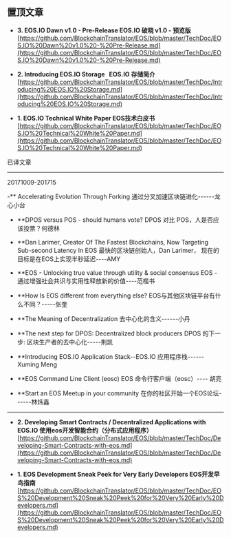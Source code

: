 
置顶文章
-------------------------------

- **3. EOS.IO Dawn v1.0 - Pre-Release    EOS.IO 破晓 v1.0 - 预览版**  
[https://github.com/BlockchainTranslator/EOS/blob/master/TechDoc/EOS.IO%20Dawn%20v1.0%20-%20Pre-Release.md](https://github.com/BlockchainTranslator/EOS/blob/master/TechDoc/EOS.IO%20Dawn%20v1.0%20-%20Pre-Release.md)

- **2. Introducing EOS.IO Storage    EOS.IO 存储简介**  
[https://github.com/BlockchainTranslator/EOS/blob/master/TechDoc/Introducing%20EOS.IO%20Storage.md](https://github.com/BlockchainTranslator/EOS/blob/master/TechDoc/Introducing%20EOS.IO%20Storage.md)

- **1. EOS.IO Technical White Paper EOS技术白皮书**  
[https://github.com/BlockchainTranslator/EOS/blob/master/TechDoc/EOS.IO%20Technical%20White%20Paper.md](https://github.com/BlockchainTranslator/EOS/blob/master/TechDoc/EOS.IO%20Technical%20White%20Paper.md)

已译文章

----------------------------------------
20171009-201715

-** Accelerating Evolution Through Forking 通过分叉加速区块链进化------龙心小台

- **DPOS versus POS - should humans vote? DPOS 对比 POS，人是否应该投票？何德林

- **Dan Larimer, Creator Of The Fastest Blockchains, Now Targeting Sub-second Latency In EOS 最快的区块链创始人，Dan Larimer， 现在的目标是在EOS上实现半秒延迟----AMY

- **EOS - Unlocking true value through utility & social consensus EOS - 通过增强社会共识与实用性释放新的价值----范楷书

- **How Is EOS different from everything else?  EOS与其他区块链平台有什么不同？-----张奎

- **The Meaning of Decentralization  去中心化的含义------小丹

- **The next step for DPOS: Decentralized block producers  DPOS 的下一步: 区块生产者的去中心化-----荆凯

- **Introducing EOS.IO Application Stack--EOS.IO 应用程序栈------ Xuming Meng

- **EOS Command Line Client (eosc) EOS 命令行客户端（eosc）---- 胡亮

- **Start an EOS Meetup in your community 在你的社区开始一个EOS论坛------林炜鑫

-------------------------------
- **2. Developing Smart Contracts / Decentralized Applications with EOS.IO 使用eos开发智能合约（分布式应用程序）**  
[https://github.com/BlockchainTranslator/EOS/blob/master/TechDoc/Developing-Smart-Contracts-with-eos.md](https://github.com/BlockchainTranslator/EOS/blob/master/TechDoc/Developing-Smart-Contracts-with-eos.md)

- **1. EOS Development Sneak Peek for Very Early Developers EOS开发早鸟指南**  
[https://github.com/BlockchainTranslator/EOS/blob/master/TechDoc/EOS%20Development%20Sneak%20Peek%20for%20Very%20Early%20Developers.md](https://github.com/BlockchainTranslator/EOS/blob/master/TechDoc/EOS%20Development%20Sneak%20Peek%20for%20Very%20Early%20Developers.md)

